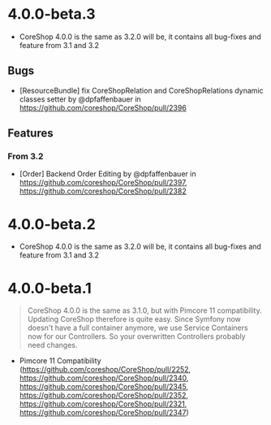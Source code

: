 # 4.0.0-beta.3
- CoreShop 4.0.0 is the same as 3.2.0 will be, it contains all bug-fixes and feature from 3.1 and 3.2

## Bugs
 - [ResourceBundle] fix CoreShopRelation and CoreShopRelations dynamic classes setter by @dpfaffenbauer in https://github.com/coreshop/CoreShop/pull/2396

## Features
### From 3.2
- [Order] Backend Order Editing by @dpfaffenbauer in https://github.com/coreshop/CoreShop/pull/2397, https://github.com/coreshop/CoreShop/pull/2382

# 4.0.0-beta.2
 - CoreShop 4.0.0 is the same as 3.2.0 will be, it contains all bug-fixes and feature from 3.1 and 3.2

# 4.0.0-beta.1

> CoreShop 4.0.0 is the same as 3.1.0, but with Pimcore 11 compatibility. Updating CoreShop therefore is quite easy. Since Symfony now doesn't have a full container anymore, we use Service Containers now for our Controllers. So your overwritten Controllers probably need changes.

 - Pimcore 11 Compatibility (https://github.com/coreshop/CoreShop/pull/2252, https://github.com/coreshop/CoreShop/pull/2340, https://github.com/coreshop/CoreShop/pull/2345, https://github.com/coreshop/CoreShop/pull/2352, https://github.com/coreshop/CoreShop/pull/2321, https://github.com/coreshop/CoreShop/pull/2347)